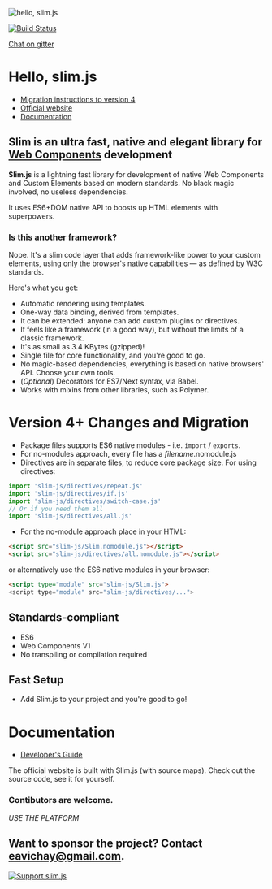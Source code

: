 ![hello, slim.js](./docs/slim2.png)

[![Build Status](https://semaphoreci.com/api/v1/eavichay/slim-js/branches/master/badge.svg)](https://semaphoreci.com/eavichay/slim-js)

[Chat on gitter](https://gitter.im/slim-js/Lobby?utm_source=share-link&utm_medium=link&utm_campaign=share-link)

# Hello, slim.js

- [Migration instructions to version 4](#version-4-changes-and-migration)
- [Official website](http://slimjs.com)
- [Documentation](https://github.com/slimjs/slim.js/wiki)


## Slim is an ultra fast, native and elegant library for [Web Components](https://www.webcomponents.org/introduction) development

**Slim.js** is a lightning fast library for development of native Web Components and Custom Elements based on modern standards. No black magic involved, no useless dependencies.

It uses ES6+DOM native API to boosts up HTML elements with superpowers. 

### Is this another framework?
Nope. It's a slim code layer that adds framework-like power to your custom elements, using only the browser's native capabilities &mdash; as defined by W3C standards.

Here's what you get:
- Automatic rendering using templates.
- One-way data binding, derived from templates.
- It can be extended: anyone can add custom plugins or directives.
- It feels like a framework (in a good way), but without the limits of a classic framework.
- It's as small as 3.4 KBytes (gzipped)!
- Single file for core functionality, and you're good to go.
- No magic-based dependencies, everything is based on native browsers' API. Choose your own tools.
- (_Optional_) Decorators for ES7/Next syntax, via Babel.
- Works with mixins from other libraries, such as Polymer.

# Version 4+ Changes and Migration
- Package files supports ES6 native modules - i.e. `import` / `exports`.
- For no-modules approach, every file has a _filename_.nomodule.js
- Directives are in separate files, to reduce core package size. For using directives:

```js
import 'slim-js/directives/repeat.js'
import 'slim-js/directives/if.js'
import 'slim-js/directives/switch-case.js'
// Or if you need them all
import 'slim-js/directives/all.js'
```

- For the no-module approach place in your HTML:

```html
<script src="slim-js/Slim.nomodule.js"></script>
<script src="slim-js/directives/all.nomodule.js"></script>
```

or alternatively use the ES6 native modules in your browser:

```html
<script type="module" src="slim-js/Slim.js">
<script type="module" src="slim-js/directives/...">
```

## Standards-compliant
- ES6
- Web Components V1
- No transpiling or compilation required

## Fast Setup
- Add Slim.js to your project and you're good to go!

# Documentation
- [Developer's Guide](http://slimjs.com)

The official website is built with Slim.js (with source maps). Check out the source code, see it for yourself.

### Contibutors are welcome.

*USE THE PLATFORM*

## Want to sponsor the project? Contact **eavichay@gmail.com**.

[![Support slim.js](https://liberapay.com/assets/widgets/donate.svg)](https://liberapay.com/eavichay/donate)

